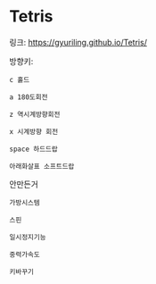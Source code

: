 # Tetris

링크: https://gyuriling.github.io/Tetris/


방향키:
```
c 홀드

a 180도회전

z 역시계방향회전

x 시계방향 회전 

space 하드드랍

아래화살표 소프트드랍
```

안만든거
```
가방시스템

스핀

일시정지기능

중력가속도

키바꾸기
```
